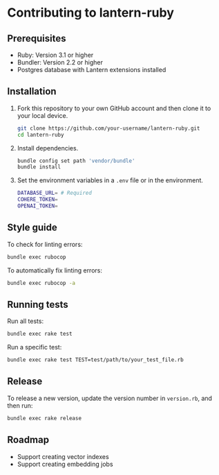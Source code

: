 # Contributing to lantern-ruby

## Prerequisites

* Ruby: Version 3.1 or higher
* Bundler: Version 2.2 or higher
* Postgres database with Lantern extensions installed

## Installation

1. Fork this repository to your own GitHub account and then clone it to your local device.

    ```bash
    git clone https://github.com/your-username/lantern-ruby.git
    cd lantern-ruby
    ```

2. Install dependencies.

    ```bash
    bundle config set path 'vendor/bundle'
    bundle install
    ```

3. Set the environment variables in a `.env` file or in the environment.

    ```bash
    DATABASE_URL= # Required
    COHERE_TOKEN=
    OPENAI_TOKEN=
    ```

## Style guide

To check for linting errors:

```bash
bundle exec rubocop
```

To automatically fix linting errors:

```bash
bundle exec rubocop -a
```

## Running tests

Run all tests:

```bash
bundle exec rake test
```

Run a specific test:

```bash
bundle exec rake test TEST=test/path/to/your_test_file.rb
```

## Release

To release a new version, update the version number in `version.rb`, and then run:

```bash
bundle exec rake release
```

## Roadmap

* Support creating vector indexes
* Support creating embedding jobs
